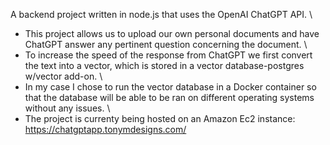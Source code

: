 A backend project written in node.js that uses the OpenAI ChatGPT API. \
- This project allows us to upload our own personal documents and have ChatGPT answer any pertinent question concerning the document. \
- To increase the speed of the response from ChatGPT we first convert the text into a vector, which is stored in a vector database-postgres w/vector add-on. \
- In my case I chose to run the vector database in a Docker container so that the database will be able to be ran on different operating systems without any issues. \
- The project is currenty being hosted on an Amazon Ec2 instance: https://chatgptapp.tonymdesigns.com/ 